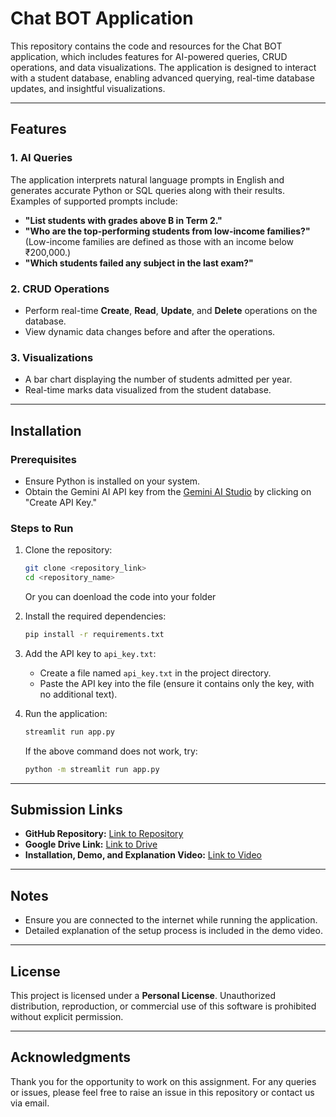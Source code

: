 # Chat BOT Application

This repository contains the code and resources for the Chat BOT application, which includes features for AI-powered queries, CRUD operations, and data visualizations. The application is designed to interact with a student database, enabling advanced querying, real-time database updates, and insightful visualizations.

---

## Features

### 1. **AI Queries**
The application interprets natural language prompts in English and generates accurate Python or SQL queries along with their results. Examples of supported prompts include:
- **"List students with grades above B in Term 2."**
- **"Who are the top-performing students from low-income families?"**
  (Low-income families are defined as those with an income below ₹200,000.)
- **"Which students failed any subject in the last exam?"**

### 2. **CRUD Operations**
- Perform real-time **Create**, **Read**, **Update**, and **Delete** operations on the database.
- View dynamic data changes before and after the operations.

### 3. **Visualizations**
- A bar chart displaying the number of students admitted per year.
- Real-time marks data visualized from the student database.

---

## Installation

### Prerequisites
- Ensure Python is installed on your system.
- Obtain the Gemini AI API key from the [Gemini AI Studio](https://aistudio.google.com/apikey) by clicking on "Create API Key."

### Steps to Run
1. Clone the repository:
   ```bash
   git clone <repository_link>
   cd <repository_name>
   ```
   Or you can doenload the code into your folder
3. Install the required dependencies:
   ```bash
   pip install -r requirements.txt
   ```
4. Add the API key to `api_key.txt`:
   - Create a file named `api_key.txt` in the project directory.
   - Paste the API key into the file (ensure it contains only the key, with no additional text).

5. Run the application:
   ```bash
   streamlit run app.py
   ```
   If the above command does not work, try:
   ```bash
   python -m streamlit run app.py
   ```

---

## Submission Links

- **GitHub Repository:** [Link to Repository](#)
- **Google Drive Link:** [Link to Drive](#)
- **Installation, Demo, and Explanation Video:** [Link to Video](#)

---

## Notes

- Ensure you are connected to the internet while running the application.
- Detailed explanation of the setup process is included in the demo video.

---

## License

This project is licensed under a **Personal License**. Unauthorized distribution, reproduction, or commercial use of this software is prohibited without explicit permission.

---

## Acknowledgments

Thank you for the opportunity to work on this assignment. For any queries or issues, please feel free to raise an issue in this repository or contact us via email.
